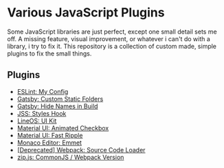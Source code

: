 # Various JavaScript Plugins
Some JavaScript libraries are just perfect, except one small detail sets me off. A missing feature, visual improvement, or whatever i can't do with a library, i try to fix it. This repository is a collection of custom made, simple plugins to fix the small things.

## Plugins
- [ESLint: My Config](./eslint-config-dave/readme.md)
- [Gatsby: Custom Static Folders](./gatsby-plugin-static-folders/readme.md)
- [Gatsby: Hide Names in Build](./gatsby-plugin-hidenames/readme.md)
- [JSS: Styles Hook](./jss-styles-hook/readme.md)
- [LineOS: UI Kit](./lineos-ui/readme.md)
- [Material UI: Animated Checkbox](./material-ui-animated-checkbox/readme.md)
- [Material UI: Fast Ripple](./material-ui-fast-ripple/readme.md)
- [Monaco Editor: Emmet](./monaco-emmet/readme.md)
- [[Deprecated] Webpack: Source Code Loader](./source-code-loader/readme.md)
- [zip.js: CommonJS / Webpack Version](./zip-js-webpack/readme.md)
